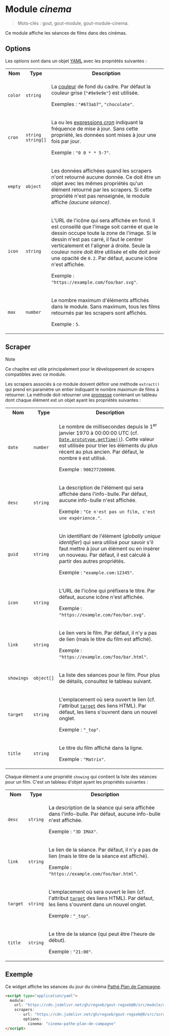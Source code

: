 # Module _cinema_

> Mots-clés : gout, gout-module, gout-module-cinema.

Ce module affiche les séances de films dans des cinémas.

## Options

Les options sont dans un objet
[YAML](https://yaml.org/ "YAML Ain't Markup Language") avec les propriétés
suivantes :

<table>
  <tr>
    <th>Nom</th>
    <th>Type</th>
    <th>Description</th>
  </tr>
  <tr>
    <td><code>color</code></td>
    <td><code>string</code></td>
    <td>
      <p>
        La
        <a href="https://developer.mozilla.org/CSS/color_value">couleur</a> de
        fond du cadre. Par défaut la couleur grise (<code>"#9e9e9e"</code>) est
        utilisée.
      </p>
      <p>
        Exemples : <code>"#673ab7"</code>, <code>"chocolate"</code>.
      </p>
    </td>
  </tr>
  <tr>
    <td><code>cron</code></td>
    <td><code>string</code><br /><code>string[]</code></td>
    <td>
      <p>
        La ou les
        <a href="https://www.npmjs.com/package/cronnor#expression-cron">expressions
        <em>cron</em></a> indiquant la fréquence de mise à jour. Sans cette
        propriété, les données sont mises à jour une fois par jour.
      </p>
      <p>
        <!-- Ne pas vérifier les espaces dans les éléments d'emphase car cette
             règle s'applique dans les éléments <code> et il y a des
             faux-positifs avec les expressions cron.
             https://github.com/DavidAnson/markdownlint/issues/427 -->
        <!-- markdownlint-disable-next-line no-space-in-emphasis -->
        Exemple : <code>"0 0 * * 5-7"</code>.
      </p>
    </td>
  </tr>
  <tr>
    <td><code>empty</code></td>
    <td><code>object</code></td>
    <td>
      <p>
        Les données affichées quand les scrapers n'ont retourné aucune donnée.
        Ce doit être un objet avec les mêmes propriétés qu'un élément retourné
        par les scrapers. Si cette propriété n'est pas renseignée, le module
        affiche <em>(aucune séance)</em>.
      </p>
    </td>
  </tr>
  <tr>
    <td><code>icon</code></td>
    <td><code>string</code></td>
    <td>
      <p>
        L'URL de l'icône qui sera affichée en fond. Il est conseillé que l'image
        soit carrée et que le dessin occupe toute la zone de l'image. Si le
        dessin n'est pas carré, il faut le centrer verticalement et l'aligner à
        droite. Seule la couleur noire doit être utilisée et elle doit avoir une
        opacité de <code>0.2</code>. Par défaut, aucune icône n'est affichée.
      </p>
      <p>
        Exemple : <code>"https://example.com/foo/bar.svg"</code>.
      </p>
    </td>
  </tr>
  <tr>
    <td><code>max</code></td>
    <td><code>number</code></td>
    <td>
      <p>
        Le nombre maximum d'éléments affichés dans le module. Sans maximum, tous
        les films retournés par les scrapers sont affichés.
      </p>
      <p>
        Exemple : <code>5</code>.
      </p>
    </td>
  </tr>
</table>

## Scraper

> [!NOTE]
> Ce chapitre est utile principalement pour le développement de scrapers
> compatibles avec ce module.

Les scrapers associés à ce module doivent définir une méthode `extract()` qui
prend en paramètre un entier indiquant le nombre maximum de films à retourner.
La méthode doit retourner une
[promesse](https://developer.mozilla.org/Web/JavaScript/Reference/Global_Objects/Promise)
contenant un tableau dont chaque élément est un objet ayant les propriétés
suivantes :

<table>
  <tr>
    <th>Nom</th>
    <th>Type</th>
    <th>Description</th>
  </tr>
  <tr>
    <td><code>date</code></td>
    <td><code>number</code></td>
    <td>
      <p>
        Le nombre de millisecondes depuis le 1<sup>er</sup> janvier 1970 à
        00:00:00 UTC (cf.
        <a href="https://developer.mozilla.org/JavaScript/Reference/Global_Objects/Date/getTime"><code>Date.prototype.getTime()</code></a>).
        Cette valeur est utilisée pour trier les éléments du plus récent au plus
        ancien. Par défaut, le nombre <code>0</code> est utilisé.
      </p>
      <p>
        Exemple : <code>900277200000</code>.
      </p>
    </td>
  </tr>
  <tr>
    <td><code>desc</code></td>
    <td><code>string</code></td>
    <td>
      <p>
        La description de l'élément qui sera affichée dans l'info-bulle. Par
        défaut, aucune info-bulle n'est affichée.
      </p>
      <p>
        Exemple : <code>"Ce n'est pas un film, c'est une expérience."</code>.
      </p>
    </td>
  </tr>
  <tr>
    <td><code>guid</code></td>
    <td><code>string</code></td>
    <td>
      <p>
        Un identifiant de l'élément (<em>globally unique identifier</em>) qui
        sera utilisé pour savoir s'il faut mettre à jour un élément ou en
        insérer un nouveau. Par défaut, il est calculé à partir des autres
        propriétés.
      </p>
      <p>
        Exemple : <code>"example.com:12345"</code>.
      </p>
    </td>
  </tr>
  <tr>
    <td><code>icon</code></td>
    <td><code>string</code></td>
    <td>
      <p>
        L'URL de l'icône qui préfixera le titre. Par défaut, aucune icône n'est
        affichée.
      </p>
      <p>
        Exemple : <code>"https://example.com/foo/bar.svg"</code>.
      </p>
    </td>
  </tr>
  <tr>
    <td><code>link</code></td>
    <td><code>string</code></td>
    <td>
      <p>
        Le lien vers le film. Par défaut, il n'y a pas de lien (mais le titre du
        film est affiché).
      </p>
      <p>
        Exemple : <code>"https://example.com/foo/bar.html"</code>.
      </p>
    </td>
  </tr>
  <tr>
    <td><code>showings</code></td>
    <td><code>object[]</code></td>
    <td>
      <p>
        La liste des séances pour le film. Pour plus de détails, consultez le
        tableau suivant.
      </p>
    </td>
  </tr>
  <tr>
    <td><code>target</code></td>
    <td><code>string</code></td>
    <td>
      <p>
        L'emplacement où sera ouvert le lien (cf. l'attribut
        <a href="https://developer.mozilla.org/HTML/Element/a#attr-target"><code>target</code></a>
        des liens HTML). Par défaut, les liens s'ouvrent dans un nouvel onglet.
      </p>
      <p>
        Exemple : <code>"_top"</code>.
      </p>
    </td>
  </tr>
  <tr>
    <td><code>title</code></td>
    <td><code>string</code></td>
    <td>
      <p>
        Le titre du film affiché dans la ligne.
      </p>
      <p>
        Exemple : <code>"Matrix"</code>.
      </p>
    </td>
  </tr>
</table>

Chaque élément a une propriété <code>showing</code> qui contient la liste des
séances pour un film. C'est un tableau d'objet ayant les propriétés suivantes :

<table>
  <tr>
    <th>Nom</th>
    <th>Type</th>
    <th>Description</th>
  </tr>
  <tr>
    <td><code>desc</code></td>
    <td><code>string</code></td>
    <td>
      <p>
        La description de la séance qui sera affichée dans l'info-bulle. Par
        défaut, aucune info-bulle n'est affichée.
      </p>
      <p>
        Exemple : <code>"3D IMAX"</code>.
      </p>
    </td>
  </tr>
  <tr>
    <td><code>link</code></td>
    <td><code>string</code></td>
    <td>
      <p>
        Le lien de la séance. Par défaut, il n'y a pas de lien (mais le titre de
        la séance est affiché).
      </p>
      <p>
        Exemple : <code>"https://example.com/foo/bar.html"</code>.
      </p>
    </td>
  </tr>
  <tr>
    <td><code>target</code></td>
    <td><code>string</code></td>
    <td>
      <p>
        L'emplacement où sera ouvert le lien (cf. l'attribut
        <a href="https://developer.mozilla.org/HTML/Element/a#attr-target"><code>target</code></a>
        des liens HTML). Par défaut, les liens s'ouvrent dans un nouvel onglet.
      </p>
      <p>
        Exemple : <code>"_top"</code>.
      </p>
    </td>
  </tr>
  <tr>
    <td><code>title</code></td>
    <td><code>string</code></td>
    <td>
      <p>
        Le titre de la séance (qui peut être l'heure de début).
      </p>
      <p>
        Exemple : <code>"21:00"</code>.
      </p>
    </td>
  </tr>
</table>

## Exemple

Ce widget affiche les séances du jour du cinéma [Pathé Plan de
Campagne](https://www.pathe.fr/cinemas/cinema-pathe-plan-de-campagne).

```html
<script type="application/yaml">
  module:
    url: "https://cdn.jsdelivr.net/gh/regseb/gout-regseb@0/src/module/cinema/cinema.js"
    scrapers:
      - url: "https://cdn.jsdelivr.net/gh/regseb/gout-regseb@0/src/scraper/cinema/pathe/pathe.js"
        options:
          cinema: "cinema-pathe-plan-de-campagne"
</script>
```
